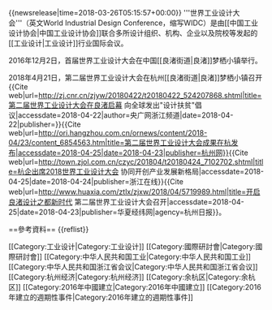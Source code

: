 {{newsrelease|time=2018-03-26T05:15:57+00:00}}
'''世界工业设计大会'''（英文World Industrial Design Conference，缩写WIDC）是由[[中国工业设计协会|中国工业设计协会]]联合多所设计组织、机构、企业以及院校等发起的[[工业设计|工业设计]]行业国际会议。

2016年12月2日，首届世界工业设计大会在中国[[良渚街道|良渚]]梦栖小镇举行。

2018年4月21日，第二届世界工业设计大会在杭州[[良渚街道|良渚]]梦栖小镇召开<ref>{{Cite web|url=http://zj.cnr.cn/zjyw/20180422/t20180422_524207868.shtml|title=第二届世界工业设计大会在良渚启幕 向全球发出"设计扶贫"倡议|accessdate=2018-04-22|author=央广网浙江频道|date=2018-04-22|publisher=}}</ref><ref>{{Cite web|url=http://ori.hangzhou.com.cn/ornews/content/2018-04/23/content_6854563.htm|title=第二届世界工业设计大会成果在杭发布|accessdate=2018-04-25|date=2018-04-23|publisher=杭州网}}</ref><ref>{{Cite web|url=http://town.zjol.com.cn/czyc/201804/t20180424_7102702.shtml|title=杭企出席2018世界工业设计大会 协同开创产业发展新格局|accessdate=2018-04-25|date=2018-04-24|publisher=浙江在线}}</ref><ref>{{Cite web|url=http://www.huaxia.com/ztlx/zjxw/2018/04/5719989.html|title=开启良渚设计之都新时代 第二届世界工业设计大会召开|accessdate=2018-04-25|date=2018-04-23|publisher=华夏经纬网|agency=杭州日报}}</ref>。

==參考資料==
{{reflist}}

[[Category:工业设计|Category:工业设计]]
[[Category:國際研討會|Category:國際研討會]]
[[Category:中华人民共和国工业|Category:中华人民共和国工业]]
[[Category:中华人民共和国浙江省会议|Category:中华人民共和国浙江省会议]]
[[Category:杭州经济|Category:杭州经济]]
[[Category:余杭区|Category:余杭区]]
[[Category:2016年中國建立|Category:2016年中國建立]]
[[Category:2016年建立的週期性事件|Category:2016年建立的週期性事件]]